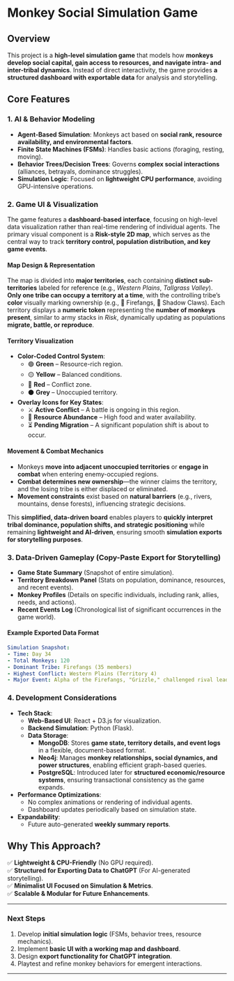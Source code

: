 # Monkey Social Simulation Game

## Overview
This project is a **high-level simulation game** that models how **monkeys develop social capital, gain access to resources, and navigate intra- and inter-tribal dynamics**. Instead of direct interactivity, the game provides **a structured dashboard with exportable data** for analysis and storytelling.

## Core Features

### 1. **AI & Behavior Modeling**
- **Agent-Based Simulation**: Monkeys act based on **social rank, resource availability, and environmental factors**.
- **Finite State Machines (FSMs)**: Handles basic actions (foraging, resting, moving).
- **Behavior Trees/Decision Trees**: Governs **complex social interactions** (alliances, betrayals, dominance struggles).
- **Simulation Logic**: Focused on **lightweight CPU performance**, avoiding GPU-intensive operations.

### 2. **Game UI & Visualization**
The game features a **dashboard-based interface**, focusing on high-level data visualization rather than real-time rendering of individual agents. The primary visual component is a **Risk-style 2D map**, which serves as the central way to track **territory control, population distribution, and key game events**.

#### **Map Design & Representation**
The map is divided into **major territories**, each containing **distinct sub-territories** labeled for reference (e.g., *Western Plains*, *Tallgrass Valley*). **Only one tribe can occupy a territory at a time**, with the controlling tribe’s **color** visually marking ownership (e.g., 🔴 Firefangs, 🔵 Shadow Claws). Each territory displays a **numeric token** representing the **number of monkeys present**, similar to army stacks in *Risk*, dynamically updating as populations **migrate, battle, or reproduce**.

#### **Territory Visualization**
- **Color-Coded Control System**:
  - 🟢 **Green** – Resource-rich region.  
  - 🟡 **Yellow** – Balanced conditions.  
  - 🔴 **Red** – Conflict zone.  
  - ⚫ **Grey** – Unoccupied territory.  
- **Overlay Icons for Key States**:
  - ⚔️ **Active Conflict** – A battle is ongoing in this region.  
  - 🍌 **Resource Abundance** – High food and water availability.  
  - ⏳ **Pending Migration** – A significant population shift is about to occur.  

#### **Movement & Combat Mechanics**
- Monkeys **move into adjacent unoccupied territories** or **engage in combat** when entering enemy-occupied regions.  
- **Combat determines new ownership**—the winner claims the territory, and the losing tribe is either displaced or eliminated.  
- **Movement constraints** exist based on **natural barriers** (e.g., rivers, mountains, dense forests), influencing strategic decisions.  

This **simplified, data-driven board** enables players to **quickly interpret tribal dominance, population shifts, and strategic positioning** while remaining **lightweight and AI-driven**, ensuring smooth **simulation exports for storytelling purposes**.

### 3. **Data-Driven Gameplay (Copy-Paste Export for Storytelling)**
- **Game State Summary** (Snapshot of entire simulation).
- **Territory Breakdown Panel** (Stats on population, dominance, resources, and recent events).
- **Monkey Profiles** (Details on specific individuals, including rank, allies, needs, and actions).
- **Recent Events Log** (Chronological list of significant occurrences in the game world).

#### **Example Exported Data Format**
```yaml
Simulation Snapshot:
- Time: Day 34
- Total Monkeys: 120
- Dominant Tribe: Firefangs (35 members)
- Highest Conflict: Western Plains (Territory 4)
- Major Event: Alpha of the Firefangs, "Grizzle," challenged rival leader "Torn Ear" and won. The Firefangs expanded their territory.
```

### 4. **Development Considerations**
- **Tech Stack**:
  - **Web-Based UI**: React + D3.js for visualization.
  - **Backend Simulation**: Python (Flask).
  - **Data Storage**:
    - **MongoDB**: Stores **game state, territory details, and event logs** in a flexible, document-based format.
    - **Neo4j**: Manages **monkey relationships, social dynamics, and power structures**, enabling efficient graph-based queries.
    - **PostgreSQL**: Introduced later for **structured economic/resource systems**, ensuring transactional consistency as the game expands.
- **Performance Optimizations**:
  - No complex animations or rendering of individual agents.
  - Dashboard updates periodically based on simulation state.
- **Expandability**:
  - Future auto-generated **weekly summary reports**.

## Why This Approach?
✅ **Lightweight & CPU-Friendly** (No GPU required).  
✅ **Structured for Exporting Data to ChatGPT** (For AI-generated storytelling).  
✅ **Minimalist UI Focused on Simulation & Metrics**.  
✅ **Scalable & Modular for Future Enhancements**.  

---

### **Next Steps**
1. Develop **initial simulation logic** (FSMs, behavior trees, resource mechanics).  
2. Implement **basic UI with a working map and dashboard**.  
3. Design **export functionality for ChatGPT integration**.  
4. Playtest and refine monkey behaviors for emergent interactions.  

---


